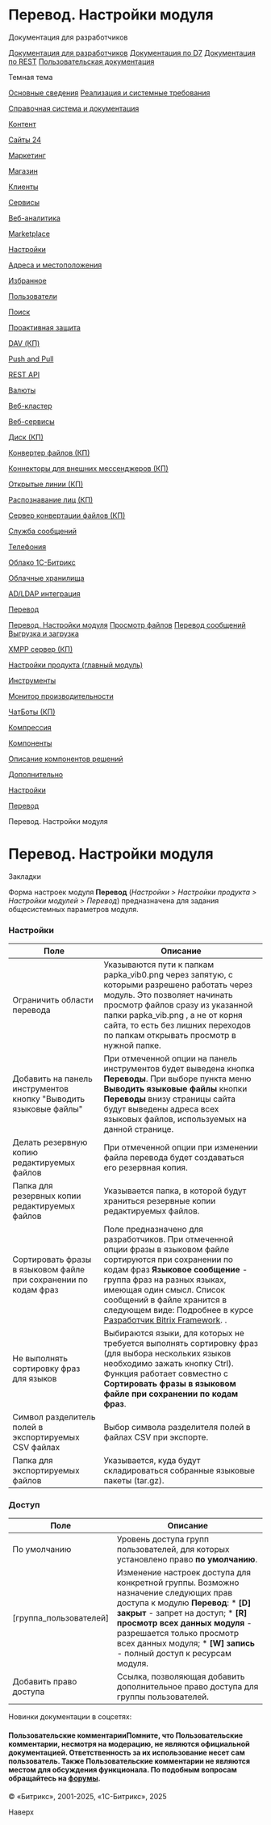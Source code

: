 # Перевод. Настройки модуля

Документация для разработчиков

[Документация для разработчиков](https://dev.1c-bitrix.ru/api_help/)
[Документация по D7](https://dev.1c-bitrix.ru/api_d7/)
[Документация по REST](https://dev.1c-bitrix.ru/rest_help/)
[Пользовательская документация](https://dev.1c-bitrix.ru/user_help/)

Темная тема

[Основные сведения](/user_help/index.php)
[Реализация и системные требования](/user_help/reqintro.php)

[Справочная система и документация](/user_help/help/index.php)

[Контент](/user_help/content/index.php)

[Сайты 24](/user_help/sites24/index.php)

[Маркетинг](/user_help/marketing/index.php)

[Магазин](/user_help/store/index.php)

[Клиенты](/user_help/clients/index.php)

[Сервисы](/user_help/service/index.php)

[Веб-аналитика](/user_help/statistic/index.php)

[Marketplace](/user_help/marketplace/index.php)

[Настройки](/user_help/settings/index.php)

[Адреса и местоположения](/user_help/settings/location/index.php)

[Избранное](/user_help/settings/favorites/index.php)

[Пользователи](/user_help/settings/users/index.php)

[Поиск](/user_help/settings/search/index.php)

[Проактивная защита](/user_help/settings/security/index.php)

[DAV (КП)](/user_help/settings/dav/index.php)

[Push and Pull](/user_help/settings/pull/index.php)

[REST API](/user_help/settings/rest_api/index.php)

[Валюты](/user_help/settings/currency/index.php)

[Веб-кластер](/user_help/settings/cluster/index.php)

[Веб-сервисы](/user_help/settings/webservice/index.php)

[Диск (КП)](/user_help/settings/disk/index.php)

[Конвертер файлов (КП)](/user_help/settings/transformer/index.php)

[Коннекторы для внешних мессенджеров (КП)](/user_help/settings/imconnector/index.php)

[Открытые линии (КП)](/user_help/settings/imopenlines/index.php)

[Распознавание лиц (КП)](/user_help/settings/faceid/index.php)

[Сервер конвертации файлов (КП)](/user_help/settings/transformercontroller/index.php)

[Служба сообщений](/user_help/settings/message_service/index.php)

[Телефония](/user_help/settings/voximplant/index.php)

[Облако 1С-Битрикс](/user_help/settings/bitrixcloud/index.php)

[Облачные хранилища](/user_help/settings/clouds/index.php)

[AD/LDAP интеграция](/user_help/settings/ldap/index.php)

[Перевод](/user_help/settings/translate/index.php)

[Перевод. Настройки модуля](/user_help/settings/translate/settings.php)
[Просмотр файлов](/user_help/settings/translate/translate_list.php)
[Перевод сообщений](/user_help/settings/translate/translate_edit.php)
[Выгрузка и загрузка](/user_help/settings/translate/translate_collector.php)

[XMPP сервер (КП)](/user_help/settings/xmpp/index.php)

[Настройки продукта (главный модуль)](/user_help/settings/settings/index.php)

[Инструменты](/user_help/settings/utilities/index.php)

[Монитор производительности](/user_help/settings/perfmon/index.php)

[ЧатБоты (КП)](/user_help/settings/imbot/index.php)

[Компрессия](/user_help/settings/compression/index.php)

[Компоненты](/user_help/components/index.php)

[Описание компонентов решений](/user_help/description_decisions/index.php)

[Дополнительно](/user_help/additional/index.php)

[Настройки](/user_help/settings/index.php)

[Перевод](/user_help/settings/translate/index.php)

Перевод. Настройки модуля

# Перевод. Настройки модуля

Закладки

Форма настроек модуля **Перевод** (*Настройки > Настройки продукта > Настройки модулей > Перевод*) предназначена для задания общесистемных параметров модуля.

  

### Настройки

| Поле | Описание |
| --- | --- |
| Ограничить области перевода | Указываются пути к папкам    papka_vib0.png через запятую, с которыми разрешено работать через модуль. Это позволяет начинать просмотр файлов сразу из указанной папки    papka_vib.png , а не от корня сайта, то есть без лишних переходов по папкам открывать просмотр в нужной папке. |
| Добавить на панель инструментов кнопку "Выводить языковые файлы" | При отмеченной опции на панель инструментов будет выведена кнопка **Переводы**. При выборе пункта меню **Выводить языковые файлы** кнопки **Переводы** внизу страницы сайта будут выведены адреса всех языковых файлов, используемых на данной странице. |
| Делать резервную копию редактируемых файлов | При отмеченной опции при изменении файла перевода будет создаваться его резервная копия. |
| Папка для резервных копии редактируемых файлов | Указывается папка, в которой будут храниться резервные копии редактируемых файлов. |
| Сортировать фразы в языковом файле при сохранении по кодам фраз | Поле предназначено для разработчиков.  При отмеченной опции фразы в языковом файле сортируются при сохранении по кодам фраз    **Языковое сообщение** - группа фраз на разных языках, имеющая один смысл. Список сообщений в файле хранится в следующем виде:    Подробнее в курсе [Разработчик Bitrix Framework](https://dev.1c-bitrix.ru/learning/course/index.php?COURSE_ID=43&LESSON_ID=3396&LESSON_PATH=3913.4564.4926.3396#example_file). . |
| Не выполнять сортировку фраз для языков | Выбираются языки, для которых не требуется выполнять сортировку фраз (для выбора нескольких языков необходимо зажать кнопку Ctrl). Функция работает совместно с **Сортировать фразы в языковом файле при сохранении по кодам фраз**. |
| Символ разделитель полей в экспортируемых CSV файлах | Выбор символа разделителя полей в файлах CSV при экспорте. |
| Папка для экспортируемых файлов | Указывается, куда будут складироваться собранные языковые пакеты (tar.gz). |

### Доступ

| Поле | Описание |
| --- | --- |
| По умолчанию | Уровень доступа групп пользователей, для которых установлено право **по умолчанию**. |
| [группа\_пользователей] | Изменение настроек доступа для конкретной группы. Возможно назначение следующих прав доступа к модулю **Перевод**:  * **[D] закрыт** - запрет на доступ; * **[R] просмотр всех данных модуля** - разрешается только просмотр всех данных модуля; * **[W] запись** - полный доступ к ресурсам модуля. |
| Добавить право доступа | Ссылка, позволяющая добавить дополнительное право доступа для группы пользователей. |

Новинки документации в соцсетях:

#### Пользовательские комментарииПомните, что Пользовательские комментарии, несмотря на модерацию, не являются официальной документацией. Ответственность за их использование несет сам пользователь. Также Пользовательские комментарии не являются местом для обсуждения функционала. По подобным вопросам обращайтесь на [форумы](http://dev.1c-bitrix.ru/community/forums/group1/).

© «Битрикс», 2001-2025, «1С-Битрикс», 2025

Наверх